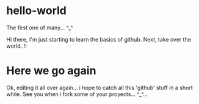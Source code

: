 # hello-world
The first one of many... ^_^

Hi there, I'm just starting to learn the basics of github.
Next, take over the world..!!

# Here we go again
Ok, editing it all over again... i hope to catch all this 'github' stuff in a short while.
See you when i fork some of your proyects... ^_^...
